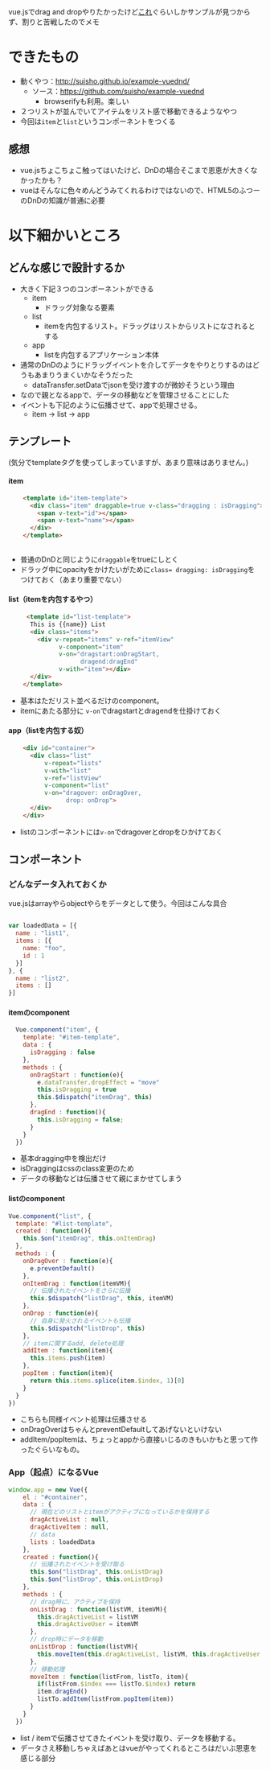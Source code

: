 
vue.jsでdrag and dropやりたかったけど[これ](http://codepen.io/safx/pen/dasnt)ぐらいしかサンプルが見つからず、割りと苦戦したのでメモ

# できたもの
- 動くやつ：http://suisho.github.io/example-vuednd/
	- ソース：https://github.com/suisho/example-vuednd
		- browserifyも利用。楽しい
- ２つリストが並んでいてアイテムをリスト感で移動できるようなやつ
- 今回は`item`と`list`というコンポーネントをつくる

## 感想
- vue.jsちょこちょこ触ってはいたけど、DnDの場合そこまで恩恵が大きくなかったかも？
- vueはそんなに色々めんどうみてくれるわけではないので、HTML5のふつーのDnDの知識が普通に必要


# 以下細かいところ
## どんな感じで設計するか

* 大きく下記３つのコンポーネントができる
	* item
		* ドラッグ対象なる要素
	* list
		* itemを内包するリスト。ドラッグはリストからリストになされるとする
	* app
		* listを内包するアプリケーション本体
* 通常のDnDのようにドラッグイベントを介してデータをやりとりするのはどうもあまりうまくいかなそうだった
	* dataTransfer.setDataでjsonを受け渡すのが微妙そうという理由
* なので親となるappで、データの移動などを管理させることにした
* イベントも下記のように伝播させて、appで処理させる。
	* item -> list -> app 


## テンプレート
(気分でtemplateタグを使ってしまっていますが、あまり意味はありません。)

#### item

```html
	<template id="item-template">
      <div class="item" draggable=true v-class="dragging : isDragging">
        <span v-text="id"></span>
        <span v-text="name"></span>
      </div>
    </template>
    
```
- 普通のDnDと同じように`draggable`をtrueにしとく
- ドラッグ中にopacityをかけたいがために`class= dragging: isDragging`をつけておく（あまり重要でない）

#### list（itemを内包するやつ）
```html
	 <template id="list-template">
      This is {{name}} List
      <div class="items">
        <div v-repeat="items" v-ref="itemView"
              v-component="item"
              v-on="dragstart:onDragStart,
                    dragend:dragEnd" 
              v-with="item"></div>
      </div>
    </template>
```
- 基本はただリスト並べるだけのcomponent。
- itemにあたる部分に `v-on`でdragstartとdragendを仕掛けておく

#### app（listを内包する奴）

```html
    <div id="container">
      <div class="list" 
          v-repeat="lists"
          v-with="list"
          v-ref="listView"
          v-component="list" 
          v-on="dragover: onDragOver, 
                drop: onDrop">
      </div>
    </div>
```
- listのコンポーネントには`v-on`でdragoverとdropをひかけておく

## コンポーネント
### どんなデータ入れておくか
vue.jsはarrayやらobjectやらをデータとして使う。今回はこんな具合

```js

var loadedData = [{
  name : "list1",
  items : [{ 
 	name: "foo",
	id : 1
  }]
}, {
  name : "list2",
  items : []
}]
```

#### itemのcomponent

```js
  Vue.component("item", {
    template: "#item-template",
    data : {
      isDragging : false
    },
    methods : {
      onDragStart : function(e){
        e.dataTransfer.dropEffect = "move"
        this.isDragging = true
        this.$dispatch("itemDrag", this)
      },
      dragEnd : function(){
        this.isDragging = false;
      }
    }
  })

```
- 基本dragging中を検出だけ
- isDraggingはcssのclass変更のため
- データの移動などは伝播させて親にまかせてしまう


#### listのcomponent

```js
Vue.component("list", {
  template: "#list-template",
  created : function(){
    this.$on("itemDrag", this.onItemDrag)
  },
  methods : {
    onDragOver : function(e){
      e.preventDefault()
    },
    onItemDrag : function(itemVM){
      // 伝播されたイベントをさらに伝播
      this.$dispatch("listDrag", this, itemVM)
    },
    onDrop : function(e){
      // 自身に発火されるイベントも伝播
      this.$dispatch("listDrop", this)
    },
    // itemに関するadd, delete処理
    addItem : function(item){
      this.items.push(item)
    },
    popItem : function(item){
      return this.items.splice(item.$index, 1)[0]
    }
  }
})

```

* こちらも同様イベント処理は伝播させる
* onDragOverはちゃんとpreventDefaultしてあげないといけない
* addItem/popItemは、ちょっとappから直接いじるのきもいかもと思って作ったぐらいなもの。


### App（起点）になるVue
```js
window.app = new Vue({
    el : "#container",
    data : { 
      // 現在どのリストとitemがアクティブになっているかを保持する
      dragActiveList : null,
      dragActiveItem : null,
      // data
      lists : loadedData
    },
    created : function(){
	  // 伝播されたイベントを受け取る
      this.$on("listDrag", this.onListDrag)
      this.$on("listDrop", this.onListDrop)
    },
    methods : {
      // drag時に、アクティブを保持
      onListDrag : function(listVM, itemVM){
        this.dragActiveList = listVM
        this.dragActiveUser = itemVM
      },
	  // drop時にデータを移動
      onListDrop : function(listVM){
        this.moveItem(this.dragActiveList, listVM, this.dragActiveUser )
      },
	  // 移動処理
      moveItem : function(listFrom, listTo, item){
        if(listFrom.$index === listTo.$index) return
        item.dragEnd()
        listTo.addItem(listFrom.popItem(item))
      }
    }
  })
``` 
* list / itemで伝播させてきたイベントを受け取り、データを移動する。
* データさえ移動しちゃえばあとはvueがやってくれるところはだいぶ恩恵を感じる部分

